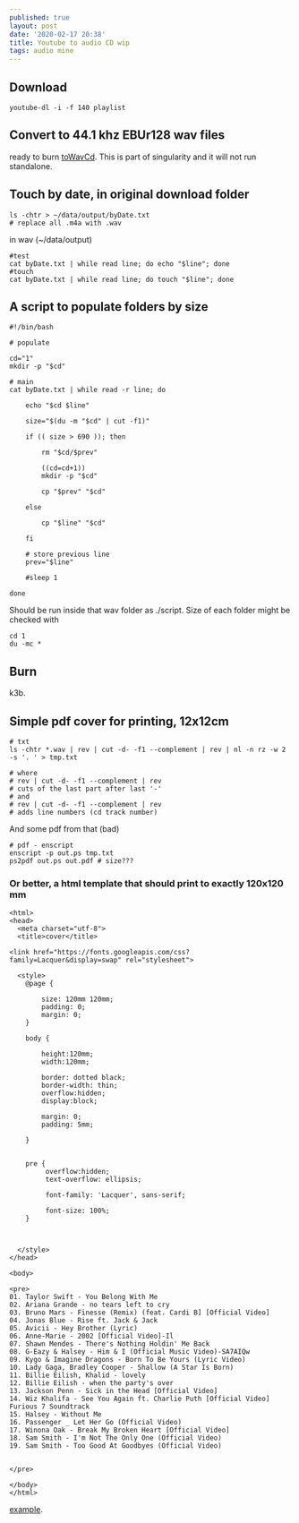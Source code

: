 ```yaml
---
published: true
layout: post
date: '2020-02-17 20:38'
title: Youtube to audio CD wip
tags: audio mine 
---
```

## Download

    youtube-dl -i -f 140 playlist
    
## Convert to 44.1 khz EBUr128 wav files 

ready to burn [toWavCd](https://raw.githubusercontent.com/brontosaurusrex/singularity/master/bin/toWavCD). This is part of singularity and it will not run standalone.

## Touch by date, in original download folder

    ls -chtr > ~/data/output/byDate.txt
    # replace all .m4a with .wav

in wav (~/data/output)
    
    #test
    cat byDate.txt | while read line; do echo "$line"; done
    #touch
    cat byDate.txt | while read line; do touch "$line"; done

## A script to populate folders by size

    #!/bin/bash

    # populate

    cd="1"
    mkdir -p "$cd"

    # main
    cat byDate.txt | while read -r line; do 

        echo "$cd $line"
        
        size="$(du -m "$cd" | cut -f1)"
        
        if (( size > 690 )); then
        
            rm "$cd/$prev"
        
            ((cd=cd+1))
            mkdir -p "$cd"
            
            cp "$prev" "$cd"
            
        else
            
            cp "$line" "$cd"
            
        fi
        
        # store previous line
        prev="$line"
        
        #sleep 1
        
    done
    
Should be run inside that wav folder as ./script. Size of each folder might be checked with

    cd 1
    du -mc *

## Burn

k3b.

## Simple pdf cover for printing, 12x12cm

    # txt
    ls -chtr *.wav | rev | cut -d- -f1 --complement | rev | nl -n rz -w 2 -s '. ' > tmp.txt
    
    # where 
    # rev | cut -d- -f1 --complement | rev 
    # cuts of the last part after last '-'
    # and 
    # rev | cut -d- -f1 --complement | rev 
    # adds line numbers (cd track number)
    
And some pdf from that (bad)
    
    # pdf - enscript
    enscript -p out.ps tmp.txt
    ps2pdf out.ps out.pdf # size???
    
### Or better, a html template that should print to exactly 120x120 mm

    <html>
    <head>
      <meta charset="utf-8">
      <title>cover</title>

    <link href="https://fonts.googleapis.com/css?family=Lacquer&display=swap" rel="stylesheet">

      <style>
        @page { 
            
            size: 120mm 120mm;
            padding: 0;
            margin: 0; 
        } 

        body {
            
            height:120mm;
            width:120mm;
            
            border: dotted black;
            border-width: thin;
            overflow:hidden;
            display:block;
            
            margin: 0; 
            padding: 5mm; 
            
        }
        
       
        pre {
             overflow:hidden;
             text-overflow: ellipsis;
            
             font-family: 'Lacquer', sans-serif;

             font-size: 100%;
        }
        


      </style>
    </head>

    <body>

    <pre>
    01. Taylor Swift - You Belong With Me
    02. Ariana Grande - no tears left to cry
    03. Bruno Mars - Finesse (Remix) (feat. Cardi B] [Official Video]
    04. Jonas Blue - Rise ft. Jack & Jack
    05. Avicii - Hey Brother (Lyric)
    06. Anne-Marie - 2002 [Official Video]-Il
    07. Shawn Mendes - There's Nothing Holdin' Me Back
    08. G-Eazy & Halsey - Him & I (Official Music Video)-SA7AIQw
    09. Kygo & Imagine Dragons - Born To Be Yours (Lyric Video)
    10. Lady Gaga, Bradley Cooper - Shallow (A Star Is Born)
    11. Billie Eilish, Khalid - lovely
    12. Billie Eilish - when the party's over
    13. Jackson Penn - Sick in the Head [Official Video]
    14. Wiz Khalifa - See You Again ft. Charlie Puth [Official Video] Furious 7 Soundtrack
    15. Halsey - Without Me
    16. Passenger _ Let Her Go (Official Video)
    17. Winona Oak - Break My Broken Heart [Official Video]
    18. Sam Smith - I'm Not The Only One (Official Video)
    19. Sam Smith - Too Good At Goodbyes (Official Video)


    </pre>

    </body>
    </html>

[example](/cover.htm).
